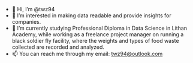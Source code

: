 - 👋 Hi, I’m @twz94
- 👀 I’m interested in making data readable and provide insights for companies.
- 🌱 I’m currently studying Professional Diploma in Data Science in Lithan Academy, while working as a freelance project manager on running a black soldier fly facility, where the weights and types of food waste collected are recorded and analyzed.
- 📫 You can reach me through my email: twz94@outlook.com
